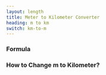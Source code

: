 ```yaml
---
layout: length
title: Meter to Kilometer Converter
heading: m to km
switch: km-to-m
---
```


<script>
  selectInput[7].selected = true
  selectOutput[8].selected = true
</script>

### Formula
<p id="formula"></p>

### How to Change m to Kilometer?
